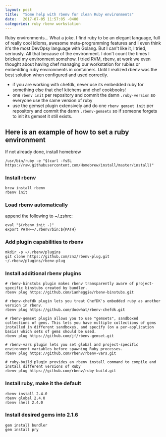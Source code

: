 ```yaml
---
layout: post
title:  "Some help with rbenv for clean Ruby environments"
date:   2017-07-05 11:57:05 -0400
categories: ruby rbenv workstation
---
```


Ruby environments... What a joke. I find ruby to be an elegant language, full of really cool idioms, awesome meta-programming features and I even think it's the most DevOpsy language with Golang. But I can't like it, I tried, seriously. All that because of the environment. I don't count the times I bricked my environment somehow. I tried RVM, rbenv, at work we even thought about having chef managing our workstation for rubies or embedding ruby environments in containers. Until I realized rbenv was the best solution when configured and used correctly.

* if you are working with chefdk, never use its embedded ruby for something else that chef kitchens and chef cookbooks!
* one `rbenv init` per repository and commit the damn `.ruby-version` so everyone use the same version of ruby
* use the gemset plugin extensively and do one `rbenv gemset init` per repository and commit the damn `.rbenv-gemsets` so if someone forgets to init its gemset it still exists.

## Here is an example of how to set a ruby environment

If not already done, install homebrew
```
/usr/bin/ruby -e "$(curl -fsSL https://raw.githubusercontent.com/Homebrew/install/master/install)"
```

### Install rbenv
```
brew install rbenv
rbenv init
```

### Load rbenv automatically
append the following to ~/.zshrc:
```
eval "$(rbenv init -)"
export PATH=~/.rbenv/bin:${PATH}
```

### Add plugin capabilities to rbenv
```
mkdir -p ~/.rbenv/plugins
git clone https://github.com/znz/rbenv-plug.git ~/.rbenv/plugins/rbenv-plug
```

### Install additional rbenv plugins
```
# rbenv-binstubs plugin makes rbenv transparently aware of project-specific binstubs created by bundler.
rbenv plug https://github.com/ianheggie/rbenv-binstubs.git

# rbenv-chefdk plugin lets you treat ChefDK's embedded ruby as another version in rbenv.
rbenv plug https://github.com/docwhat/rbenv-chefdk.git

# rbenv-gemset plugin allows you to use "gemsets", sandboxed collections of gems. This lets you have multiple collections of gems installed in different sandboxes, and specify (on a per-application basis) which sets of gems should be used.
rbenv plug https://github.com/jf/rbenv-gemset.git

# rbenv-vars plugin lets you set global and project-specific environment variables before spawning Ruby processes.
rbenv plug https://github.com/rbenv/rbenv-vars.git

# ruby-build plugin provides an rbenv install command to compile and install different versions of Ruby
rbenv plug https://github.com/rbenv/ruby-build.git
```

### Install ruby, make it the default
```
rbenv install 2.4.0
rbenv global 2.4.0
rbenv shell 2.4.0
```
### Install desired gems into 2.1.6
```
gem install bundler
gem install pry
```
